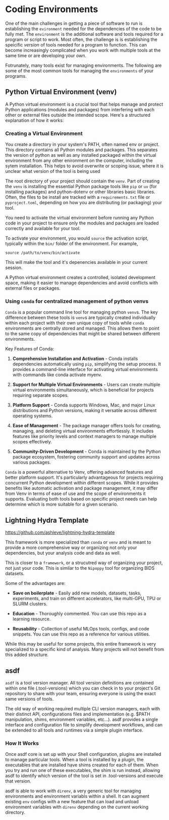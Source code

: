 # Coding Environments

One of the main challenges in getting a piece of software to run is
establishing the `evironment` needed for the dependencies of the code
to be fully met. The `environment` is the additional software and
tools required for a program or script to work. Most often, the
challenge is is establishing the speicific *version* of tools needed
for a program to function. This can become increasingly complicated
when you work with multiple tools at the same time or are developing
your own.

Fotrunately, many tools exist for managing environments. The following
are some of the most common tools for managing the `environments` of
your programs.

## Python Virtual Environment (venv)

A Python virtual environment is a crucial tool that helps manage and
protect Python applications (modules and packages) from interfering
with each other or external files outside the intended scope. Here's a
structured explanation of how it works:

### Creating a Virtual Environment

You create a directory in your system's PATH, often named env or
project. This directory contains all Python modules and packages. This
separates the version of python as well as any installed packaged
within the virtual environment from any other enironment on the
computer, including the sytem installation. This helps to avoid
overwrite or scoping issue, where it is unclear what version of the
tool is being used

The root directory of your project should contain the `venv`. Part of
creating the `venv` is installing the essential Python package tools
like `pip` or `uv` (for installing packages) and python-dotenv or
other libraries basic libraries. Often, the files to be install are
tracked with a `requirements.txt` file or `pyproject.toml`, depending
on how you are distributing (or packaging) your tool.


You need to activate the virtual environment before running any Python
code in your project to ensure only the modules and packages are
loaded correctly and available for your tool.

To activate your environment, you would `source` the activation
script, typically within the `bin/` folder of the environment. For
example,

`source /path/to/venv/bin/activate`

This will make the tool and it's depenencies available in your current
session.

A Python virtual environment creates a controlled, isolated
development space, making it easier to manage dependencies and avoid
conflicts with external files or packages.

### Using `conda` for centralized management of python venvs

`Conda` is a popular command line tool for managing python
`venv`s. The key difference between these tools is `venv`s are
typically created individually within each project with their own
unique copy of tools while `conda` environments are centrally stored
and managed. This allows them to point to the same copy of
dependencies that might be shared between different environments.

Key Features of Conda:

1. **Comprehensive Installation and Activation** - Conda installs
   dependencies automatically using `pip`, simplifying the setup
   process. It provides a command-line interface for activating
   virtual environments with commands like conda activate myenv.

2. **Support for Multiple Virtual Environments** - Users can create
   multiple virtual environments simultaneously, which is beneficial
   for projects requiring separate scopes.

3. **Platform Support** - Conda supports Windows, Mac, and major Linux distributions and
   Python versions, making it versatile across different operating
   systems.

4. **Ease of Management** - The package manager offers tools for
   creating, managing, and deleting virtual environments
   effortlessly. It includes features like priority levels and context
   managers to manage multiple scopes effectively.

5. **Community-Driven Development** - Conda is maintained by the
   Python package ecosystem, fostering community support and updates
   across various packages.

`Conda` is a powerful alternative to Venv, offering advanced features
and better platform support. It's particularly advantageous for
projects requiring concurrent Python development within different
scopes. While it provides benefits like automatic activation and
package management, it may differ from Venv in terms of ease of use
and the scope of environments it supports. Evaluating both tools based
on specific project needs can help determine which is more suitable
for a given scenario.

## Lightning Hydra Template

https://github.com/ashleve/lightning-hydra-template

This framework is more specialized than `conda` or `venv` and is meant
to provide a more comprehensive way or organizing not only your
dependencies, but your analysis code and data as well.

This is closer to a `framework`, or a strucutred way of organizing
your project, not just your code. This is similar to the `Nipoppy`
tool for organizing BIDS datasets.

Some of the advantages are:

- **Save on boilerplate** - Easily add new models, datasets, tasks, experiments, and train on different accelerators, like multi-GPU, TPU or SLURM clusters.

- **Education** - Thoroughly commented. You can use this repo as a learning resource.

- **Reusability** - Collection of useful MLOps tools, configs, and code snippets. You can use this repo as a reference for various utilities.

While this may be useful for some projects, this entire framework is
very specialized to a specific kind of analysis. Many projects will
not benefit from this added structure.

## asdf

`asdf` is a tool version manager. All tool version definitions are contained within one file (.tool-versions) which you can check in to your project's Git repository to share with your team, ensuring everyone is using the exact same versions of tools.

The old way of working required multiple CLI version managers, each with their distinct API, configurations files and implementation (e.g. $PATH manipulation, shims, environment variables, etc...). asdf provides a single interface and configuration file to simplify development workflows, and can be extended to all tools and runtimes via a simple plugin interface.

###  How It Works
Once asdf core is set up with your Shell configuration, plugins are
installed to manage particular tools. When a tool is installed by a
plugin, the executables that are installed have shims created for each
of them. When you try and run one of these executables, the shim is
run instead, allowing asdf to identify which version of the tool is
set in .tool-versions and execute that version.

asdf is able to work with `direnv`, a very generic tool for managing
environments and environment variabls within a shell. It can augment
existing `env` configs with a new feature that can load and unload
environment variables with `direnv` depending on the current working
directory.
